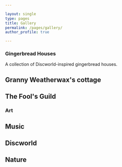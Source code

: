 ```yaml
---

layout: single
type: pages
title: Gallery
permalink: /pages/gallery/
author_profile: true

---
```


### Gingerbread Houses

A collection of Discworld-inspired gingerbread houses.

## Granny Weatherwax's cottage

## The Fool's Guild


### Art

## Music

## Discworld

## Nature


